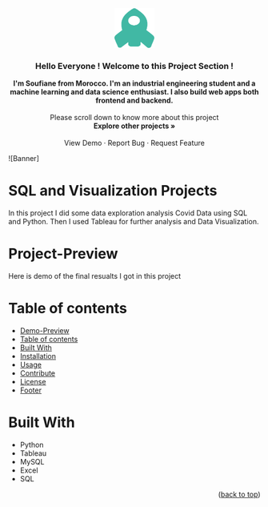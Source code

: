 <div id="top"></div>



<!-- PROJECT LOGO -->
<br />
<div align="center">
  <a >
    <img src="p1.png" alt="Logo" width="80" height="80">
  </a>

<h3 align="center">Hello Everyone ! Welcome to this Project Section !</h3>

  <p align="center">
    <strong>I'm Soufiane from Morocco. I'm an industrial engineering student and a machine learning and data science enthusiast. I also build web apps both frontend and backend. </strong>
    <br />
    <br />
    Please scroll down to know more about this project
    <br />
    <a ><strong>Explore other projects »</strong></a>
    <br />
    <br />
    <a >View Demo</a>
    ·
    <a >Report Bug</a>
    ·
    <a >Request Feature</a>
  </p>
</div>

<!-- Add banner here -->

![Banner]

# SQL and Visualization Projects

<!-- Describe your project in brief -->

In this project I did some data exploration analysis Covid Data using SQL and Python. Then I used Tableau for further analysis and Data Visualization.

# Project-Preview

<!-- Add a demo for your project -->

Here is demo of the final resualts I got in this project

# Table of contents

- [Demo-Preview](#demo-preview)
- [Table of contents](#table-of-contents)
- [Built With](#Built-With)
- [Installation](#installation)
- [Usage](#usage)
- [Contribute](#contribute)
- [License](#license)
- [Footer](#footer)

# Built With

- Python
- Tableau
- MySQL
- Excel
- SQL

<p align="right">(<a href="#top">back to top</a>)</p>





